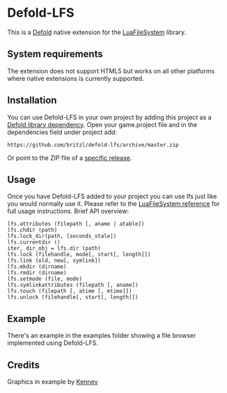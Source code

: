 # Defold-LFS
This is a [Defold](https://www.defold.com) native extension for the [LuaFileSystem](http://keplerproject.github.io/luafilesystem/) library.

## System requirements
The extension does not support HTML5 but works on all other platforms where native extensions is currently supported.

## Installation
You can use Defold-LFS in your own project by adding this project as a [Defold library dependency](http://www.defold.com/manuals/libraries/). Open your game.project file and in the dependencies field under project add:

	https://github.com/britzl/defold-lfs/archive/master.zip

Or point to the ZIP file of a [specific release](https://github.com/britzl/defold-lfs/releases).

## Usage
Once you have Defold-LFS added to your project you can use lfs just like you would normally use it. Please refer to the [LuaFileSystem reference](https://lunarmodules.github.io/luafilesystem/manual.html#reference) for full usage instructions. Brief API overview:

	lfs.attributes (filepath [, aname | atable])
	lfs.chdir (path)
	lfs.lock_dir(path, [seconds_stale])
	lfs.currentdir ()
	iter, dir_obj = lfs.dir (path)
	lfs.lock (filehandle, mode[, start[, length]])
	lfs.link (old, new[, symlink])
	lfs.mkdir (dirname)
	lfs.rmdir (dirname)
	lfs.setmode (file, mode)
	lfs.symlinkattributes (filepath [, aname])
	lfs.touch (filepath [, atime [, mtime]])
	lfs.unlock (filehandle[, start[, length]])

## Example
There's an example in the examples folder showing a file browser implemented using Defold-LFS.

## Credits
 Graphics in example by [Kenney](http://www.kenney.nl)
